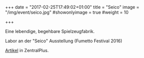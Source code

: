 +++
date = "2017-02-25T17:49:02+01:00"
title = "Seico"
image = "/img/event/seico.jpg"
#showonlyimage = true
#weight = 10

+++

Eine lebendige, begehbare Spielzeugfabrik.

Labor an der "Seico" Ausstellung (Fumetto Festival 2016)

[Artikel](https://www.zentralplus.ch/de/news/kultur/5473276/Zu-Fuss-rein-in-den-Comic.htm) in ZentralPlus.

